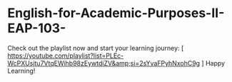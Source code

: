 # English-for-Academic-Purposes-II-EAP-103-
Check out the playlist now and start your learning journey: [ https://youtube.com/playlist?list=PLEc-WcPXUsjtu7VtqEWihb98zEywtdiZV&amp;si=2sYvaFPyhNxohC9g ] Happy Learning!
